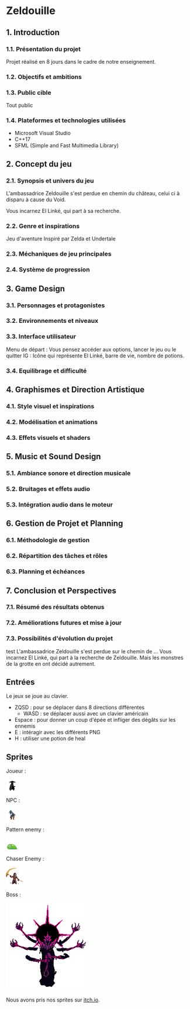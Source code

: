 # Zeldouille

## 1. Introduction
### 1.1. Présentation du projet
Projet réalisé en 8 jours dans le cadre de notre enseignement.
### 1.2. Objectifs et ambitions
### 1.3. Public cible
Tout public
### 1.4. Plateformes et technologies utilisées
* Microsoft Visual Studio
* C++17
* SFML (Simple and Fast Multimedia Library)
## 2. Concept du jeu
### 2.1. Synopsis et univers du jeu
L'ambassadrice Zeldouille s'est perdue en chemin du château, celui ci à disparu à cause du Void.

Vous incarnez El Linké, qui part à sa recherche.
### 2.2. Genre et inspirations
Jeu d'aventure
Inspiré par Zelda et Undertale
### 2.3. Méchaniques de jeu principales
### 2.4. Système de progression
## 3. Game Design
### 3.1. Personnages et protagonistes
### 3.2. Environnements et niveaux
### 3.3. Interface utilisateur
Menu de départ : Vous pensez accéder aux options, lancer le jeu ou le quitter
IG : Icône qui représente El Linké, barre de vie, nombre de potions.
### 3.4. Equilibrage et difficulté
## 4. Graphismes et Direction Artistique
### 4.1. Style visuel et inspirations
### 4.2. Modélisation et animations
### 4.3. Effets visuels et shaders
## 5. Music et Sound Design
### 5.1. Ambiance sonore et direction musicale
### 5.2. Bruitages et effets audio
### 5.3. Intégration audio dans le moteur
## 6. Gestion de Projet et Planning
### 6.1. Méthodologie de gestion
### 6.2. Répartition des tâches et rôles
### 6.3. Planning et échéances
## 7. Conclusion et Perspectives
### 7.1. Résumé des résultats obtenus
### 7.2. Améliorations futures et mise à jour
### 7.3. Possibilités d'évolution du projet

test
L'ambassadrice Zeldouille s'est perdue sur le chemin de ... Vous incarnez El Linké, qui part à la recherche de Zeldouille. Mais les monstres de la grotte en ont décidé autrement.

## Entrées
Le jeux se joue au clavier.
* ZQSD : pour se déplacer dans 8 directions différentes
	* WASD : se déplacer aussi avec un clavier américain
* Espace : pour donner un coup d'épée et infliger des dégâts sur les ennemis
* E : intéragir avec les différents PNG
* H : utiliser une potion de heal

## Sprites
Joueur :

![Sprite du joueur](Projet%20Zelda-Like%202D/assets/player/player_for_md.png)

NPC :

![Sprite du marchand](Projet%20Zelda-Like%202D/assets/NPC/merchant.png)

Pattern enemy :

![Sprite du pattern enemy](Projet%20Zelda-Like%202D/assets/enemy/slime/slime_for_md.png)

Chaser Enemy :

![Sprite du chaser enemy](Projet%20Zelda-Like%202D/assets/enemy/necro/necro_for_md.png)

Boss :

![Sprite du boss](Projet%20Zelda-Like%202D/assets/enemy/boss/boss_for_md.png)

Nous avons pris nos sprites sur [itch.io](https://itch.io/).

